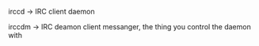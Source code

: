 irccd -> IRC client daemon

irccdm -> IRC deamon client messanger, the thing you control the daemon with
